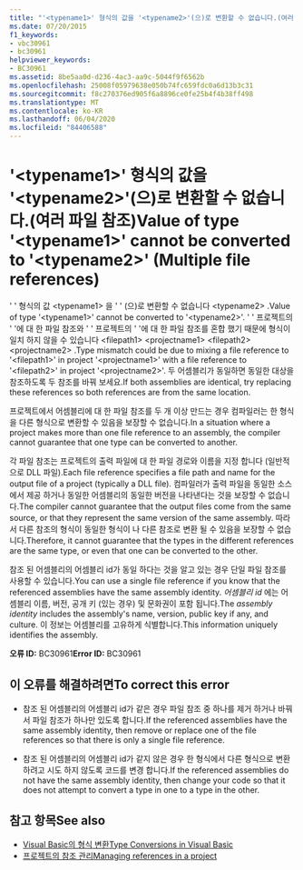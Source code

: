 ```yaml
---
title: "'<typename1>' 형식의 값을 '<typename2>'(으)로 변환할 수 없습니다.(여러 파일 참조)"
ms.date: 07/20/2015
f1_keywords:
- vbc30961
- bc30961
helpviewer_keywords:
- BC30961
ms.assetid: 8be5aa0d-d236-4ac3-aa9c-5044f9f6562b
ms.openlocfilehash: 25008f05979638e050b74fc659fdc0a6d13b3c31
ms.sourcegitcommit: f8c270376ed905f6a8896ce0fe25b4f4b38ff498
ms.translationtype: MT
ms.contentlocale: ko-KR
ms.lasthandoff: 06/04/2020
ms.locfileid: "84406588"
---
```

# <a name="value-of-type-typename1-cannot-be-converted-to-typename2-multiple-file-references"></a><span data-ttu-id="203d6-102">'\<typename1>' 형식의 값을 '\<typename2>'(으)로 변환할 수 없습니다.(여러 파일 참조)</span><span class="sxs-lookup"><span data-stu-id="203d6-102">Value of type '\<typename1>' cannot be converted to '\<typename2>' (Multiple file references)</span></span>
<span data-ttu-id="203d6-103">' ' 형식의 값 \<typename1> 을 ' ' (으)로 변환할 수 없습니다 \<typename2> .</span><span class="sxs-lookup"><span data-stu-id="203d6-103">Value of type '\<typename1>' cannot be converted to '\<typename2>'.</span></span> <span data-ttu-id="203d6-104">' ' 프로젝트의 ' '에 대 한 파일 참조와 ' ' 프로젝트의 ' '에 대 한 파일 참조를 혼합 했기 때문에 형식이 일치 하지 않을 수 있습니다 \<filepath1> \<projectname1> \<filepath2> \<projectname2> .</span><span class="sxs-lookup"><span data-stu-id="203d6-104">Type mismatch could be due to mixing a file reference to '\<filepath1>' in project '\<projectname1>' with a file reference to '\<filepath2>' in project '\<projectname2>'.</span></span> <span data-ttu-id="203d6-105">두 어셈블리가 동일하면 동일한 대상을 참조하도록 두 참조를 바꿔 보세요.</span><span class="sxs-lookup"><span data-stu-id="203d6-105">If both assemblies are identical, try replacing these references so both references are from the same location.</span></span>  
  
 <span data-ttu-id="203d6-106">프로젝트에서 어셈블리에 대 한 파일 참조를 두 개 이상 만드는 경우 컴파일러는 한 형식을 다른 형식으로 변환할 수 있음을 보장할 수 없습니다.</span><span class="sxs-lookup"><span data-stu-id="203d6-106">In a situation where a project makes more than one file reference to an assembly, the compiler cannot guarantee that one type can be converted to another.</span></span>  
  
 <span data-ttu-id="203d6-107">각 파일 참조는 프로젝트의 출력 파일에 대 한 파일 경로와 이름을 지정 합니다 (일반적으로 DLL 파일).</span><span class="sxs-lookup"><span data-stu-id="203d6-107">Each file reference specifies a file path and name for the output file of a project (typically a DLL file).</span></span> <span data-ttu-id="203d6-108">컴파일러가 출력 파일을 동일한 소스에서 제공 하거나 동일한 어셈블리의 동일한 버전을 나타낸다는 것을 보장할 수 없습니다.</span><span class="sxs-lookup"><span data-stu-id="203d6-108">The compiler cannot guarantee that the output files come from the same source, or that they represent the same version of the same assembly.</span></span> <span data-ttu-id="203d6-109">따라서 다른 참조의 형식이 동일한 형식이 나 다른 참조로 변환 될 수 있음을 보장할 수 없습니다.</span><span class="sxs-lookup"><span data-stu-id="203d6-109">Therefore, it cannot guarantee that the types in the different references are the same type, or even that one can be converted to the other.</span></span>  
  
 <span data-ttu-id="203d6-110">참조 된 어셈블리의 어셈블리 id가 동일 하다는 것을 알고 있는 경우 단일 파일 참조를 사용할 수 있습니다.</span><span class="sxs-lookup"><span data-stu-id="203d6-110">You can use a single file reference if you know that the referenced assemblies have the same assembly identity.</span></span> <span data-ttu-id="203d6-111">*어셈블리 id* 에는 어셈블리 이름, 버전, 공개 키 (있는 경우) 및 문화권이 포함 됩니다.</span><span class="sxs-lookup"><span data-stu-id="203d6-111">The *assembly identity* includes the assembly's name, version, public key if any, and culture.</span></span> <span data-ttu-id="203d6-112">이 정보는 어셈블리를 고유하게 식별합니다.</span><span class="sxs-lookup"><span data-stu-id="203d6-112">This information uniquely identifies the assembly.</span></span>  
  
 <span data-ttu-id="203d6-113">**오류 ID:** BC30961</span><span class="sxs-lookup"><span data-stu-id="203d6-113">**Error ID:** BC30961</span></span>  
  
## <a name="to-correct-this-error"></a><span data-ttu-id="203d6-114">이 오류를 해결하려면</span><span class="sxs-lookup"><span data-stu-id="203d6-114">To correct this error</span></span>  
  
- <span data-ttu-id="203d6-115">참조 된 어셈블리의 어셈블리 id가 같은 경우 파일 참조 중 하나를 제거 하거나 바꿔서 파일 참조가 하나만 있도록 합니다.</span><span class="sxs-lookup"><span data-stu-id="203d6-115">If the referenced assemblies have the same assembly identity, then remove or replace one of the file references so that there is only a single file reference.</span></span>  
  
- <span data-ttu-id="203d6-116">참조 된 어셈블리의 어셈블리 id가 같지 않은 경우 한 형식에서 다른 형식으로 변환 하려고 시도 하지 않도록 코드를 변경 합니다.</span><span class="sxs-lookup"><span data-stu-id="203d6-116">If the referenced assemblies do not have the same assembly identity, then change your code so that it does not attempt to convert a type in one to a type in the other.</span></span>  
  
## <a name="see-also"></a><span data-ttu-id="203d6-117">참고 항목</span><span class="sxs-lookup"><span data-stu-id="203d6-117">See also</span></span>

- [<span data-ttu-id="203d6-118">Visual Basic의 형식 변환</span><span class="sxs-lookup"><span data-stu-id="203d6-118">Type Conversions in Visual Basic</span></span>](../../programming-guide/language-features/data-types/type-conversions.md)
- [<span data-ttu-id="203d6-119">프로젝트의 참조 관리</span><span class="sxs-lookup"><span data-stu-id="203d6-119">Managing references in a project</span></span>](/visualstudio/ide/managing-references-in-a-project)
